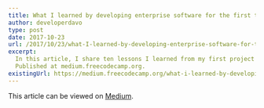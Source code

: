```yaml
---
title: What I learned by developing enterprise software for the first time
author: developerdavo
type: post
date: 2017-10-23
url: /2017/10/23/what-I-learned-by-developing-enterprise-software-for-the-first-time/
excerpt: 
  In this article, I share ten lessons I learned from my first project as a self-taught software developer. 
  Published at medium.freecodecamp.org.
existingUrl: https://medium.freecodecamp.org/what-i-learned-by-developing-enterprise-software-for-the-first-time-d630481ce6eb
---
```

This article can be viewed on [Medium](https://medium.freecodecamp.org/what-i-learned-by-developing-enterprise-software-for-the-first-time-d630481ce6eb).


